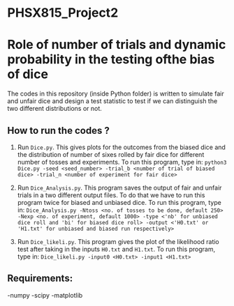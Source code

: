 # PHSX815_Project2

# Role of number of trials and dynamic probability in the testing ofthe bias of dice

The codes in this repository (inside Python folder) is written to simulate fair and unfair dice and design a test statistic to test if we can distinguish the two different distributions or not. 

## How to run the codes ?
1) Run `Dice.py`. This gives plots for the outcomes from the biased dice and the distribution of number of sixes rolled by fair dice for different number of tosses and experiments. To run this program, type in: 
  `python3 Dice.py -seed <seed_number> -trial_b <number of trial of biased dice> -trial_n <number of experiment for fair dice> `
  
2) Run `Dice_Analysis.py`. This program saves the output of fair and unfair trials in a two different output files. To do that we have to run this program twice for biased and unbiased dice. To run this program, type in:
    `Dice_Analysis.py -Ntoss <no. of tosses to be done, default 250> -Nexp <no. of experiment, default 1000> -type <'nb' for unbiased dice roll and 'bi' for biased dice roll> -output <'H0.txt' or 'H1.txt' for unbiased and biased run respectively>`
    
3) Run `Dice_likeli.py`. This program gives the plot of the likelihood ratio test after taking in the inputs `H0.txt` and `H1.txt`. To run this program, type in:
      `Dice_likeli.py -input0 <H0.txt> -input1 <H1.txt>`
      
## Requirements:
-numpy
-scipy
-matplotlib


